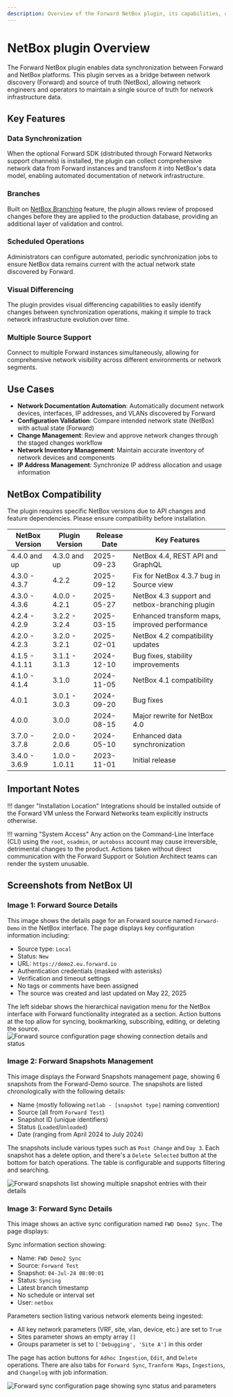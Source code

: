 ```yaml
---
description: Overview of the Forward NetBox plugin, its capabilities, compatibility, and use cases.
---
```


# NetBox plugin Overview

The Forward NetBox plugin enables data synchronization between Forward and NetBox platforms. This plugin serves as a bridge between network discovery (Forward) and source of truth (NetBox), allowing network engineers and operators to maintain a single source of truth for network infrastructure data.

## Key Features

### Data Synchronization
When the optional Forward SDK (distributed through Forward Networks support channels) is installed, the plugin can collect comprehensive network data from Forward instances and transform it into NetBox's data model, enabling automated documentation of network infrastructure.

### Branches
Built on [NetBox Branching](https://docs.netboxlabs.com/netbox-extensions/branching/) feature, the plugin allows review of proposed changes before they are applied to the production database, providing an additional layer of validation and control.

### Scheduled Operations
Administrators can configure automated, periodic synchronization jobs to ensure NetBox data remains current with the actual network state discovered by Forward.

### Visual Differencing
The plugin provides visual differencing capabilities to easily identify changes between synchronization operations, making it simple to track network infrastructure evolution over time.

### Multiple Source Support
Connect to multiple Forward instances simultaneously, allowing for comprehensive network visibility across different environments or network segments.

## Use Cases

- **Network Documentation Automation**: Automatically document network devices, interfaces, IP addresses, and VLANs discovered by Forward
- **Configuration Validation**: Compare intended network state (NetBox) with actual state (Forward)
- **Change Management**: Review and approve network changes through the staged changes workflow
- **Network Inventory Management**: Maintain accurate inventory of network devices and components
- **IP Address Management**: Synchronize IP address allocation and usage information

## NetBox Compatibility

The plugin requires specific NetBox versions due to API changes and feature dependencies. Please ensure compatibility before installation.

| NetBox Version | Plugin Version | Release Date | Key Features                                   |
|----------------|----------------|--------------|------------------------------------------------|
| 4.4.0 and up   | 4.3.0 and up   | 2025-09-23   | NetBox 4.4, REST API and GraphQL               |
| 4.3.0 - 4.3.7  | 4.2.2          | 2025-09-12   | Fix for NetBox 4.3.7 bug in Source view        |
| 4.3.0 - 4.3.6  | 4.0.0 - 4.2.1  | 2025-05-27   | NetBox 4.3 support and netbox-branching plugin |
| 4.2.4 - 4.2.9  | 3.2.2 - 3.2.4  | 2025-03-15   | Enhanced transform maps, improved performance  |
| 4.2.0 - 4.2.3  | 3.2.0 - 3.2.1  | 2025-02-01   | NetBox 4.2 compatibility updates               |
| 4.1.5 - 4.1.11 | 3.1.1 - 3.1.3  | 2024-12-10   | Bug fixes, stability improvements              |
| 4.1.0 - 4.1.4  | 3.1.0          | 2024-11-05   | NetBox 4.1 compatibility                       |
| 4.0.1          | 3.0.1 - 3.0.3  | 2024-09-20   | Bug fixes                                      |
| 4.0.0          | 3.0.0          | 2024-08-15   | Major rewrite for NetBox 4.0                   |
| 3.7.0 - 3.7.8  | 2.0.0 - 2.0.6  | 2024-05-10   | Enhanced data synchronization                  |
| 3.4.0 - 3.6.9  | 1.0.0 - 1.0.11 | 2023-11-01   | Initial release                                |

## Important Notes

!!! danger "Installation Location"
    Integrations should be installed outside of the Forward VM unless the Forward
    Networks team explicitly instructs otherwise.

!!! warning "System Access"
    Any action on the Command-Line Interface (CLI) using the `root`, `osadmin`,
    or `autoboss` account may cause irreversible, detrimental changes to the
    product. Actions taken without direct communication with the Forward
    Support or Solution Architect teams can render the system unusable.

## Screenshots from NetBox UI

### Image 1: Forward Source Details
This image shows the details page for an Forward source named `Forward-Demo` in the NetBox interface. The page displays key configuration information including:

- Source type: `Local`
- Status: `New`
- URL: `https://demo2.eu.forward.io`
- Authentication credentials (masked with asterisks)
- Verification and timeout settings
- No tags or comments have been assigned
- The source was created and last updated on May 22, 2025

The left sidebar shows the hierarchical navigation menu for the NetBox interface with Forward functionality integrated as a section. Action buttons at the top allow for syncing, bookmarking, subscribing, editing, or deleting the source.
![Forward source configuration page showing connection details and status](images/user_guide/source_synced.png)

### Image 2: Forward Snapshots Management
This image displays the Forward Snapshots management page, showing 6 snapshots from the Forward-Demo source. The snapshots are listed chronologically with the following details:

- Name (mostly following `netlab - [snapshot type]` naming convention)
- Source (all from `Forward Test`)
- Snapshot ID (unique identifiers)
- Status (`Loaded`/`Unloaded`)
- Date (ranging from April 2024 to July 2024)

The snapshots include various types such as `Post Change` and `Day 3`. Each snapshot has a delete option, and there's a `Delete Selected` button at the bottom for batch operations. The table is configurable and supports filtering and searching.

![Forward snapshots list showing multiple snapshot entries with their details](images/user_guide/source_snapshots.png)

### Image 3: Forward Sync Details
This image shows an active sync configuration named `FWD Demo2 Sync`. The page displays:

Sync information section showing:

- Name: `FWD Demo2 Sync`
- Source: `Forward Test`
- Snapshot: `04-Jul-24 08:00:01`
- Status: `Syncing`
- Latest branch timestamp
- No schedule or interval set
- User: `netbox`

Parameters section listing various network elements being ingested:

- All key network parameters (VRF, site, vlan, device, etc.) are set to `True`
- Sites parameter shows an empty array `[]`
- Groups parameter is set to `['Debugging', 'Site A']` in this order

The page has action buttons for `Adhoc Ingestion`, `Edit`, and `Delete` operations. There are also tabs for `Forward Sync`, `Tranform Maps`, `Ingestions`, and `Changelog` with job information.

![Forward sync configuration page showing sync status and parameters](images/user_guide/sync_detail.png)
